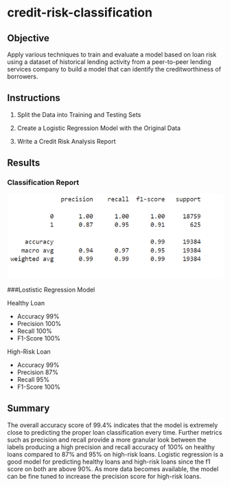 # credit-risk-classification

## Objective 

Apply various techniques to train and evaluate a model based on loan risk using a dataset of historical lending activity from a peer-to-peer lending services company to build a model that can identify the creditworthiness of borrowers.

## Instructions

1. Split the Data into Training and Testing Sets

2. Create a Logistic Regression Model with the Original Data

3. Write a Credit Risk Analysis Report

## Results

### Classification Report

![Classification Report](Credit_Risk/Images/classification_report_credit_risk_classification.png)

###Lostistic Regression Model

Healthy Loan 
- Accuracy 99%
- Precision 100%
- Recall 100%
- F1-Score 100%

High-Risk Loan
- Accuracy 99%
- Precision 87%
- Recall 95%
- F1-Score 100%

## Summary

The overall accuracy score of 99.4% indicates that the model is extremely close to predicting the proper loan classification every time. Further metrics such as precision and recall provide a more granular look between the labels producing a high precision and recall accuracy of 100% on healthy loans compared to 87% and 95% on high-risk loans.  Logistic regression is a good model for predicting healthy loans and high-risk loans since the f1 score on both are above 90%.  As more data becomes available, the model can be fine tuned to increase the precision score for high-risk loans. 
